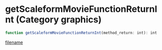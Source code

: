 # getScaleformMovieFunctionReturnInt (Category graphics)

```js
function getScaleformMovieFunctionReturnInt(method_return: int): int
```

[filename](getScaleformMovieFunctionReturnInt_m.md ':include')